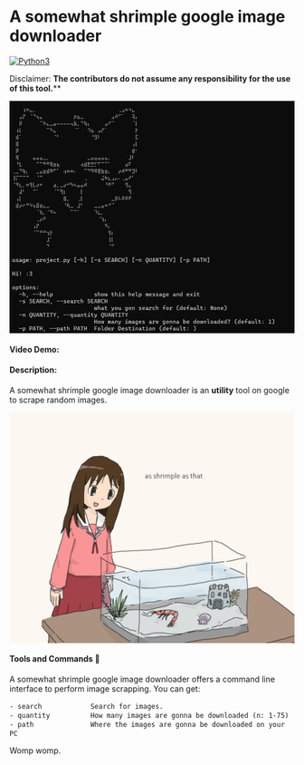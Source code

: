 # A somewhat shrimple google image downloader

[![Python3](https://img.shields.io/badge/language-Python3-red)](https://img.shields.io/badge/language-Python3-red)

Disclaimer: **The contributors do not assume any responsibility for the use of this tool.****

<p align="center">
<img align="center" src=".img/help.png" width="800">
</p>

#### Video Demo:  <URL HERE>
#### Description:
A somewhat shrimple google image downloader is an **utility** tool on google to scrape random images.

<p align="center">
<img align="center" src=".img/Shrimple.png" width="600">
</p>

#### Tools and Commands 🧰
A somewhat shrimple google image downloader offers a command line interface to perform image scrapping. You can get:
```text
- search            Search for images.
- quantity          How many images are gonna be downloaded (n: 1-75)
- path              Where the images are gonna be downloaded on your PC
```

Womp womp.